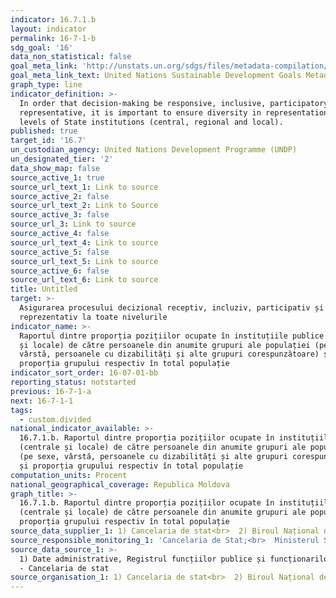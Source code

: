 ```yaml
---
indicator: 16.7.1.b
layout: indicator
permalink: 16-7-1-b
sdg_goal: '16'
data_non_statistical: false
goal_meta_link: 'http://unstats.un.org/sdgs/files/metadata-compilation/Metadata-Goal-16.pdf'
goal_meta_link_text: United Nations Sustainable Development Goals Metadata (PDF 4.0 MB)
graph_type: line
indicator_definition: >-
  In order that decision-making be responsive, inclusive, participatory and
  representative, it is important to ensure diversity in representation at all
  levels of State institutions (central, regional and local).
published: true
target_id: '16.7'
un_custodian_agency: United Nations Development Programme (UNDP)
un_designated_tier: '2'
data_show_map: false
source_active_1: true
source_url_text_1: Link to source
source_active_2: false
source_url_text_2: Link to Source
source_active_3: false
source_url_3: Link to source
source_active_4: false
source_url_text_4: Link to source
source_active_5: false
source_url_text_5: Link to source
source_active_6: false
source_url_text_6: Link to source
title: Untitled
target: >-
  Asigurarea procesului decizional receptiv, incluziv, participativ și
  reprezentativ la toate nivelurile
indicator_name: >-
  Raportul dintre proporția pozițiilor ocupate în instituțiile publice (centrale
  și locale) de către persoanele din anumite grupuri ale populației (pe sexe,
  vârstă, persoanele cu dizabilități și alte grupuri corespunzătoare) și
  proporția grupului respectiv în total populație
indicator_sort_order: 16-07-01-bb
reporting_status: notstarted
previous: 16-7-1-a
next: 16-7-1-1
tags:
  - custom.divided
national_indicator_available: >-
  16.7.1.b. Raportul dintre proporția pozițiilor ocupate în instituțiile publice
  (centrale și locale) de către persoanele din anumite grupuri ale populației
  (pe sexe, vârstă, persoanele cu dizabilități și alte grupuri corespunzătoare)
  și proporția grupului respectiv în total populație
computation_units: Procent
national_geographical_coverage: Republica Moldova
graph_title: >-
  16.7.1.b. Raportul dintre proporția pozițiilor ocupate în instituțiile publice
  (centrale și locale) de către persoanele din anumite grupuri ale populației și
  proporția grupului respectiv în total populație
source_data_supplier_1: 1) Cancelaria de stat<br>  2) Biroul Național de Statistică
source_responsible_monitoring_1: 'Cancelaria de Stat;<br>  Ministerul Sănătății, Muncii și Protecției Sociale'
source_data_source_1: >-
  1) Date administrative, Registrul funcțiilor publice și funcționarilor publici
  - Cancelaria de stat
source_organisation_1: 1) Cancelaria de stat<br>  2) Biroul Național de Statistică
---
```

